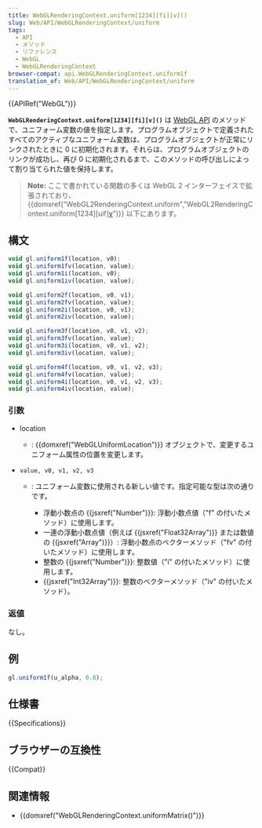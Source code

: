 ```yaml
---
title: WebGLRenderingContext.uniform[1234][fi][v]()
slug: Web/API/WebGLRenderingContext/uniform
tags:
  - API
  - メソッド
  - リファレンス
  - WebGL
  - WebGLRenderingContext
browser-compat: api.WebGLRenderingContext.uniform1f
translation_of: Web/API/WebGLRenderingContext/uniform
---
```

{{APIRef("WebGL")}}

**`WebGLRenderingContext.uniform[1234][fi][v]()`** は [WebGL API](/ja/docs/Web/API/WebGL_API) のメソッドで、ユニフォーム変数の値を指定します。プログラムオブジェクトで定義されたすべてのアクティブなユニフォーム変数は、プログラムオブジェクトが正常にリンクされたときに 0 に初期化されます。それらは、プログラムオブジェクトのリンクが成功し、再び 0 に初期化されるまで、このメソッドの呼び出しによって割り当てられた値を保持します。

> **Note:** ここで書かれている関数の多くは WebGL 2 インターフェイスで拡張されており、
> {{domxref("WebGL2RenderingContext.uniform","WebGL2RenderingContext.uniform[1234][uif][v]()")}} 以下にあります。

## 構文

```js
void gl.uniform1f(location, v0);
void gl.uniform1fv(location, value);
void gl.uniform1i(location, v0);
void gl.uniform1iv(location, value);

void gl.uniform2f(location, v0, v1);
void gl.uniform2fv(location, value);
void gl.uniform2i(location, v0, v1);
void gl.uniform2iv(location, value);

void gl.uniform3f(location, v0, v1, v2);
void gl.uniform3fv(location, value);
void gl.uniform3i(location, v0, v1, v2);
void gl.uniform3iv(location, value);

void gl.uniform4f(location, v0, v1, v2, v3);
void gl.uniform4fv(location, value);
void gl.uniform4i(location, v0, v1, v2, v3);
void gl.uniform4iv(location, value);
```

### 引数

- location
  - : {{domxref("WebGLUniformLocation")}} オブジェクトで、変更するユニフォーム属性の位置を変更します。
- `value, v0, v1, v2, v3`

  - : ユニフォーム変数に使用される新しい値です。指定可能な型は次の通りです。

    - 浮動小数点の {{jsxref("Number")}}: 浮動小数点値（"f" の付いたメソッド）に使用します。
    - 一連の浮動小数点値（例えば {{jsxref("Float32Array")}} または数値の {{jsxref("Array")}}）: 浮動小数点のベクターメソッド（"fv" の付いたメソッド）に使用します。
    - 整数の {{jsxref("Number")}}:  整数値（"i" の付いたメソッド）に使用します。
    - {{jsxref("Int32Array")}}: 整数のベクターメソッド（"iv" の付いたメソッド）。

### 返値

なし。

## 例

```js
gl.uniform1f(u_alpha, 0.8);
```

## 仕様書

{{Specifications}}

## ブラウザーの互換性

{{Compat}}

## 関連情報

- {{domxref("WebGLRenderingContext.uniformMatrix()")}}
